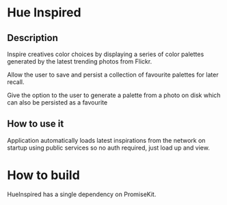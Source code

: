 # Hue Inspired 

## Description

Inspire creatives color choices by displaying a series of color palettes generated by the latest trending photos from Flickr. 

Allow the user to save and persist a collection of favourite palettes for later recall.

Give the option to the user to generate a palette from a photo on disk which can also be persisted as a favourite

## How to use it

Application automatically loads latest inspirations from the network on startup using public services so no auth required, just load up and view. 

# How to build
HueInspired has a single dependency on PromiseKit. 


